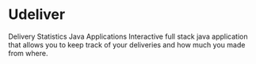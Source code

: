 # Udeliver
Delivery Statistics Java Applications
Interactive full stack java application that allows you to keep track of your deliveries and how much you made from where.
